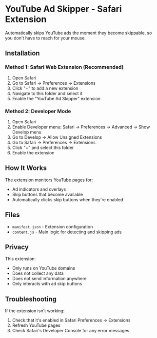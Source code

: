 # YouTube Ad Skipper - Safari Extension

Automatically skips YouTube ads the moment they become skippable, so you don't have to reach for your mouse.

## Installation

### Method 1: Safari Web Extension (Recommended)

1. Open Safari
2. Go to Safari → Preferences → Extensions
3. Click "+" to add a new extension
4. Navigate to this folder and select it
5. Enable the "YouTube Ad Skipper" extension

### Method 2: Developer Mode

1. Open Safari
2. Enable Developer menu: Safari → Preferences → Advanced → Show Develop menu
3. Go to Develop → Allow Unsigned Extensions
4. Go to Safari → Preferences → Extensions
5. Click "+" and select this folder
6. Enable the extension

## How It Works

The extension monitors YouTube pages for:
- Ad indicators and overlays
- Skip buttons that become available
- Automatically clicks skip buttons when they're enabled

## Files

- `manifest.json` - Extension configuration
- `content.js` - Main logic for detecting and skipping ads

## Privacy

This extension:
- Only runs on YouTube domains
- Does not collect any data
- Does not send information anywhere
- Only interacts with ad skip buttons

## Troubleshooting

If the extension isn't working:
1. Check that it's enabled in Safari Preferences → Extensions
2. Refresh YouTube pages
3. Check Safari's Developer Console for any error messages